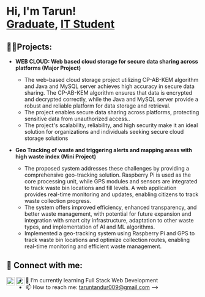<h1>Hi, I'm Tarun! <br/><a href="https://github.com/joshmadakor1">Graduate</a>,  <a href="https://www.linkedin.com/in/tarun-tandur-a7a39024b">IT Student</a>

<h2>👨‍💻Projects:</h2>

- <b>WEB CLOUD: Web based cloud storage for secure data sharing across platforms (Major Project)</b>
  - The web-based cloud storage project utilizing CP-AB-KEM algorithm and Java and MySQL server achieves high 
accuracy in secure data sharing. The CP-AB-KEM algorithm ensures that data is encrypted and decrypted 
correctly, while the Java and MySQL server provide a robust and reliable platform for data storage and 
retrieval.  
  - The project enables secure data sharing across platforms, protecting sensitive data from unauthorized access.. 
  - The project's scalability, reliability, and high security make it an ideal solution for organizations and 
individuals seeking secure cloud storage solutions

- <b>Geo Tracking of waste and triggering alerts and mapping areas with high waste index (Mini Project)</b>
  - The proposed system addresses these challenges by providing a comprehensive geo-tracking solution. Raspberry 
Pi is used as the core processing unit, while GPS modules and sensors are integrated to track waste bin locations 
and fill levels. A web application provides real-time monitoring and updates, enabling citizens to track waste 
collection progress. 
  - The system offers improved efficiency, enhanced transparency, and better waste management, with potential for 
future expansion and integration with smart city infrastructure, adaptation to other waste types, and 
implementation of AI and ML algorithms. 
  - Implemented a geo-tracking system using Raspberry Pi and GPS to track waste bin locations and optimize 
collection routes, enabling real-time monitoring and efficient waste management.

<h2> 🤳 Connect with me:</h2>

[<img align="left" alt="JoshMadakor | LinkedIn" width="22px" src="https://cdn.jsdelivr.net/npm/simple-icons@v3/icons/linkedin.svg" />][linkedin]
[<img align="left" alt="JoshMadakor | Instagram" width="22px" src="https://cdn.jsdelivr.net/npm/simple-icons@v3/icons/instagram.svg" />][instagram]


[instagram]: https://www.instagram.com/_ta_run_007/
[linkedin]: (https://www.linkedin.com/in/tarun-tandur-a7a39024b)

    
   - 🌱 I’m currently learning Full Stack Web Development 
   - 📫 How to reach me: taruntandur009@gmail.com
-->
